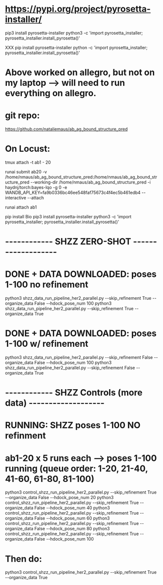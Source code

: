 # https://pypi.org/project/pyrosetta-installer/ 
pip3 install pyrosetta-installer 
python3 -c 'import pyrosetta_installer; pyrosetta_installer.install_pyrosetta()'

XXX 
pip install pyrosetta-installer 
python -c 'import pyrosetta_installer; pyrosetta_installer.install_pyrosetta()'

# Above worked on allegro, but not on my laptop --> will need to run everything on allegro. 

#  git repo: 
https://github.com/nataliemaus/ab_ag_bound_structure_pred

# On Locust: 

tmux attach -t ab1 - 20 

runai submit ab20 -v /home/nmaus/ab_ag_bound_structure_pred:/home/nmaus/ab_ag_bound_structure_pred --working-dir /home/nmaus/ab_ag_bound_structure_pred -i haydnj/torch:bayes-lqo -g 0 -e WANDB_API_KEY=fa9b0336bc46ee548faf75673c4f4ec5b461edb4 --interactive --attach

runai attach ab1

pip install Bio
pip3 install pyrosetta-installer 
python3 -c 'import pyrosetta_installer; pyrosetta_installer.install_pyrosetta()'

# ------------ SHZZ ZERO-SHOT -------------------

# DONE + DATA DOWNLOADED: poses 1-100  no refinement
python3 shzz_data_run_pipeline_her2_parallel.py --skip_refinement True --organize_data False --hdock_pose_num 100 
python3 shzz_data_run_pipeline_her2_parallel.py --skip_refinement True --organize_data True  

# DONE + DATA DOWNLOADED: poses 1-100 w/ refinement
python3 shzz_data_run_pipeline_her2_parallel.py --skip_refinement False --organize_data False --hdock_pose_num 100
python3 shzz_data_run_pipeline_her2_parallel.py --skip_refinement False --organize_data True 

# ------------ SHZZ Controls (more data) -------------------

# RUNNING: SHZZ poses 1-100 NO refinment 
# ab1-20 x 5 runs each --> poses 1-100 running (queue order: 1-20, 21-40, 41-60, 61-80, 81-100)
python3 control_shzz_run_pipeline_her2_parallel.py --skip_refinement True --organize_data False --hdock_pose_num 20
python3 control_shzz_run_pipeline_her2_parallel.py --skip_refinement True --organize_data False --hdock_pose_num 40
python3 control_shzz_run_pipeline_her2_parallel.py --skip_refinement True --organize_data False --hdock_pose_num 60
python3 control_shzz_run_pipeline_her2_parallel.py --skip_refinement True --organize_data False --hdock_pose_num 80
python3 control_shzz_run_pipeline_her2_parallel.py --skip_refinement True --organize_data False --hdock_pose_num 100

# Then do: 
python3 control_shzz_run_pipeline_her2_parallel.py --skip_refinement True --organize_data True 


